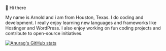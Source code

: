 👋 Hi there

My name is Arnold and i am from Houston, Texas. I do coding and development. I really enjoy learning new languages and frameworks like Hostinger and WordPress. I also enjoy working on fun coding projects and contribute to open-source initiatives.  

 [![Anurag's GitHub stats](https://github-readme-stats.vercel.app/api?username=arnoldarchaga)](https://github.com/anuraghazra/github-readme-stats)
